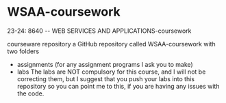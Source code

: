 # WSAA-coursework
23-24: 8640 -- WEB SERVICES AND APPLICATIONS-coursework

courseware repository
a GitHub repository called WSAA-coursework with two folders

+ assignments (for any assignment programs I ask you to make)
+ labs
The labs are NOT compulsory for this course, and I will not be correcting them, but I suggest that you push your labs into this repository so you can point me to this, if you are having any issues with the code.